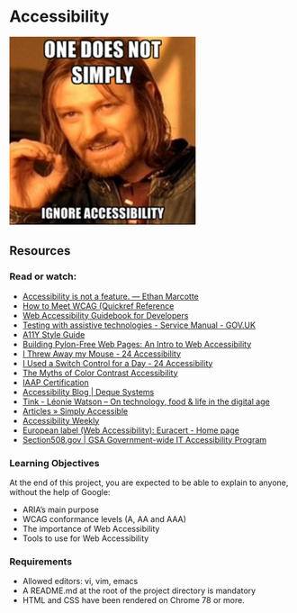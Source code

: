 # Accessibility
![image](readme.png)
## Resources

### Read or watch:

-    [Accessibility is not a feature. — Ethan Marcotte](https://intranet.hbtn.io/rltoken/KpTE68V9GdL7pm4l6ImWSg)
-    [How to Meet WCAG (Quickref Reference](https://intranet.hbtn.io/rltoken/hBH7VMIJauRuGnXgiekwNQ)
-    [Web Accessibility Guidebook for Developers](https://intranet.hbtn.io/rltoken/F_Z9DJFNJmPGw7Z_1kP8bA)
-    [Testing with assistive technologies - Service Manual - GOV.UK](https://intranet.hbtn.io/rltoken/is-SqFqGDu8knDObDQGpFg)
-    [A11Y Style Guide](https://intranet.hbtn.io/rltoken/TK3c4IZchCh95mQS2Ug3yg)
-    [Building Pylon-Free Web Pages: An Intro to Web Accessibility](https://intranet.hbtn.io/rltoken/Lf35D4vRP8_HaRl1KMCzPA)
-    [I Threw Away my Mouse - 24 Accessibility](https://intranet.hbtn.io/rltoken/n0rn0d1ICp3ABu7AphCqvg)
-    [I Used a Switch Control for a Day - 24 Accessibility](https://intranet.hbtn.io/rltoken/ZpcevrahJ1gRAzc8g8NEAA)
-    [The Myths of Color Contrast Accessibility](https://intranet.hbtn.io/rltoken/oPQaEDv3bje2tBh68ZzipA)
-    [IAAP Certification](https://intranet.hbtn.io/rltoken/ReDC1Yb2hozDGYfKuD22pw)
-    [Accessibility Blog | Deque Systems](https://intranet.hbtn.io/rltoken/YVYK-Uv9g_qfbkquiZE0oQ)
-    [Tink - Léonie Watson – On technology, food & life in the digital age](https://intranet.hbtn.io/rltoken/c9Hg5OQRvH4O-w2Fkuv9Qg)
-    [Articles » Simply Accessible](https://intranet.hbtn.io/rltoken/8GcL3tMFf4qi3exOdio40w)
-    [Accessibility Weekly](https://intranet.hbtn.io/rltoken/5muNy3USi2Bk8k5fZvkoig)
-    [European label (Web Accessibility): Euracert - Home page](https://intranet.hbtn.io/rltoken/P0-K5OAH5TXnTsgmJpxpLw)
-    [Section508.gov | GSA Government-wide IT Accessibility Program](https://intranet.hbtn.io/rltoken/uYjFPb1Js37PT0mNUhr8CQ)

### Learning Objectives

At the end of this project, you are expected to be able to explain to anyone, without the help of Google:

-    ARIA’s main purpose
-    WCAG conformance levels (A, AA and AAA)
-    The importance of Web Accessibility
-    Tools to use for Web Accessibility

### Requirements

-    Allowed editors: vi, vim, emacs
-    A README.md at the root of the project directory is mandatory
-    HTML and CSS have been rendered on Chrome 78 or more.

